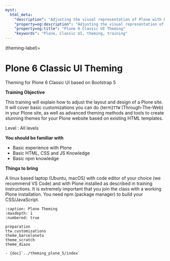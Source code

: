 ```yaml
---
myst:
  html_meta:
    "description": "Adjusting the visual representation of Plone with Diazo"
    "property=og:description": "Adjusting the visual representation of Plone with Diazo"
    "property=og:title": "Plone 6 Classic UI Theming"
    "keywords": "Plone, Classic UI, theming, training"
---
```


(theming-label)=

# Plone 6 Classic UI Theming

Theming for Plone 6 Classic UI based on Bootstrap 5

**Training Objective**

This training will explain how to adjust the layout and design of a Plone site.
It will cover basic customizations you can do {term}`TTW` (Through-The-Web) in your Plone site,
as well as advanced theming methods and tools to create stunning themes for your Plone website based on existing HTML templates.

Level
: All levels

**You should be familiar with**
- Basic experience with Plone
- Basic HTML, CSS and JS Knowledge
- Basic npm knowledge


**Things to bring**

A linux based laptop (Ubuntu, macOS) with code editor of your choice (we recommend VS Code) and with Plone installed as described in training instructions. It is extremely important that you join the class with a working Plone installation. You need npm (package manager) to build your CSS/JavaScript.

```{toctree}
:caption: Plone Theming
:maxdepth: 1
:numbered: true

preparation
ttw_customizations
theme_barceloneta
theme_scratch
theme_diazo
```


```{seealso}
- {doc}`../theming_plone_5/index`
```
